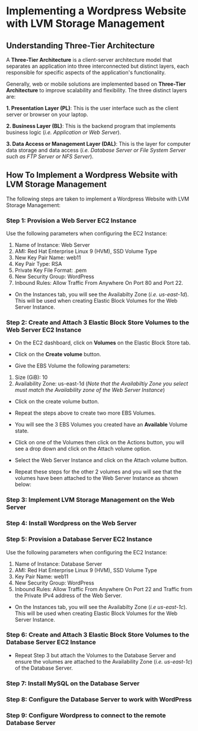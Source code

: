 # Implementing a Wordpress Website with LVM Storage Management
## Understanding Three-Tier Architecture
A **Three-Tier Architecture** is a client-server architecture model that separates an application into three interconnected but distinct layers, each responsible for specific aspects of the application's functionality. 

Generally, web or mobile solutions are implemented based on **Three-Tier Architecture** to improve scalability and flexibility. The three distinct layers are:

**1. Presentation Layer (PL)**: This is the user interface such as the client server or browser on your laptop.

**2. Business Layer (BL)**: This is the backend program that implements business logic (_i.e. Application or Web Server_).

**3. Data Access or Management Layer (DAL)**: This is the layer for computer data storage and data access (_i.e. Database Server or File System Server such as FTP Server or NFS Server_).

## How To Implement a Wordpress Website with LVM Storage Management
The following steps are taken to implement a Wordpress Website with LVM Storage Management:

### Step 1: Provision a Web Server EC2 Instance
Use the following parameters when configuring the EC2 Instance:

1. Name of Instance: Web Server
2. AMI: Red Hat Enterprise Linux 9 (HVM), SSD Volume Type
3. New Key Pair Name: web11
4. Key Pair Type: RSA
5. Private Key File Format: .pem
6. New Security Group: WordPress
7. Inbound Rules: Allow Traffic From Anywhere On Port 80 and Port 22.

* On the Instances tab, you will see the Availabilty Zone (_i.e. us-east-1d_). This will be used when creating Elastic Block Volumes for the Web Server Instance.

### Step 2: Create and Attach 3 Elastic Block Store Volumes to the Web Server EC2 Instance

* On the EC2 dashboard, click on **Volumes** on the Elastic Block Store tab.

* Click on the **Create volume** button.

* Give the EBS Volume the following parameters:

1. Size (GiB): 10
2. Availability Zone: us-east-1d (_Note that the Availabiltiy Zone you select must match the Availability zone of the Web Server Instance_)

* Click on the create volume button.

* Repeat the steps above to create two more EBS Volumes.

* You will see the 3 EBS Volumes you created have an **Available** Volume state.

* Click on one of the Volumes then click on the Actions button, you will see a drop down and click on the Attach volume option.

* Select the Web Server Instance and click on the Attach volume button.

* Repeat these steps for the other 2 volumes and you will see that the volumes have been attached to the Web Server Instance as shown below:

### Step 3: Implement LVM Storage Management on the Web Server

### Step 4: Install Wordpress on the Web Server

### Step 5: Provision a Database Server EC2 Instance
Use the following parameters when configuring the EC2 Instance:

1. Name of Instance: Database Server
2. AMI: Red Hat Enterprise Linux 9 (HVM), SSD Volume Type
3. Key Pair Name: web11
4. New Security Group: WordPress
5. Inbound Rules: Allow Traffic From Anywhere On Port 22 and Traffic from the Private IPv4 address of the Web Server.

* On the Instances tab, you will see the Availabilty Zone (_i.e us-east-1c_). This will be used when creating Elastic Block Volumes for the Web Server Instance.

### Step 6: Create and Attach 3 Elastic Block Store Volumes to the Database Server EC2 Instance

* Repeat Step 3 but attach the Volumes to the Database Server and ensure the volumes are attached to the Availability Zone (_i.e. us-east-1c_) of the Database Server.

### Step 7: Install MySQL on the Database Server

### Step 8: Configure the Database Server to work with WordPress

### Step 9: Configure Wordpress to connect to the remote Database Server
